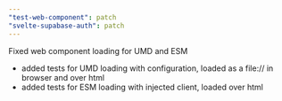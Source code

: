```yaml
---
"test-web-component": patch
"svelte-supabase-auth": patch
---
```


Fixed web component loading for UMD and ESM

- added tests for UMD loading with configuration, loaded as a file:// in browser and over html
- added tests for ESM loading with injected client, loaded over html
